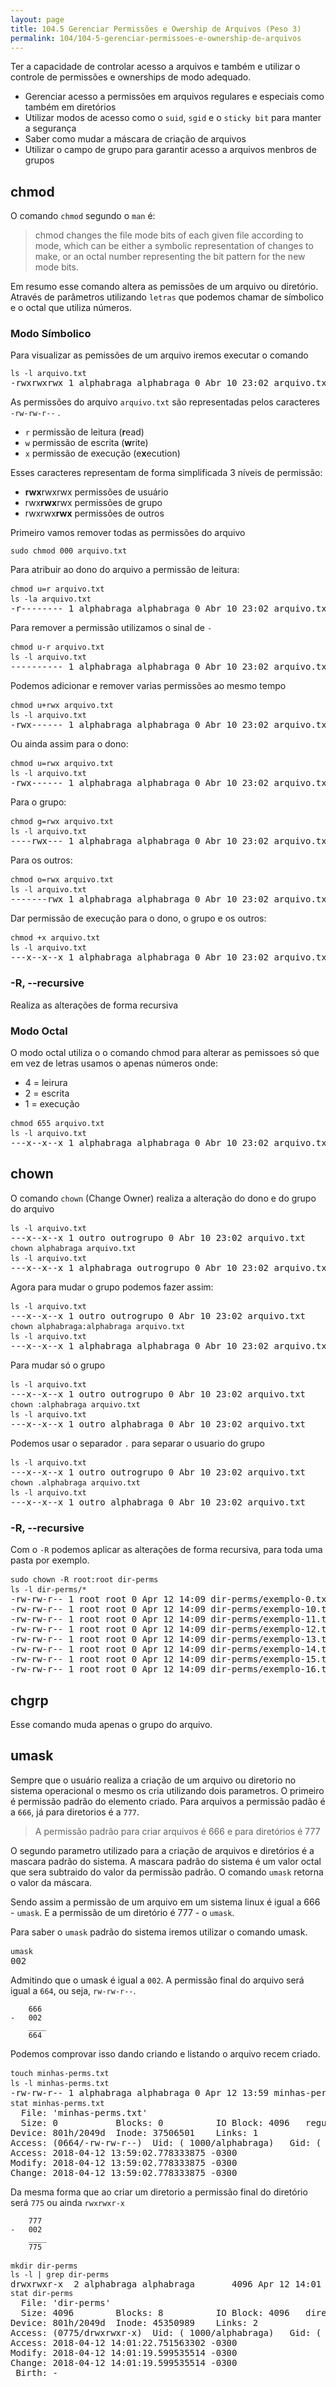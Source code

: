 ```yaml
---
layout: page
title: 104.5 Gerenciar Permissões e Owership de Arquivos (Peso 3)
permalink: 104/104-5-gerenciar-permissoes-e-ownership-de-arquivos
---
```


Ter a capacidade de controlar acesso a arquivos e também e utilizar o controle de permissões e ownerships de modo adequado.

* Gerenciar acesso a permissões em arquivos regulares e especiais como também em diretórios
* Utilizar modos de acesso como o `suid`, `sgid` e o `sticky bit` para manter a segurança
* Saber como mudar a máscara de criação de arquivos
* Utilizar o campo de grupo para garantir acesso a arquivos menbros de grupos

## chmod

O comando `chmod` segundo o `man` é:

> chmod changes the file mode bits of each given file according to mode,
> which can be either a symbolic representation of changes to make, 
> or an octal number representing the bit pattern for the new
> mode bits.


Em resumo esse comando altera as pemissões de um arquivo ou diretório. Através de parâmetros utilizando `letras` que podemos chamar de símbolico e o octal que utiliza números.

### Modo Símbolico

Para visualizar as pemissões de um arquivo iremos executar o comando

<pre class="command-line language-bash" data-user="alphabraga" data-host="localhost">
<code>ls -l arquivo.txt</code>
-rwxrwxrwx 1 alphabraga alphabraga 0 Abr 10 23:02 arquivo.txt
</pre>

As permissões do arquivo `arquivo.txt` são representadas pelos caracteres `-rw-rw-r--` . 

* `r` permissão de leitura (**r**ead)
* `w` permissão de escrita (**w**rite)
* `x` permissão de execução (e**x**ecution)

Esses caracteres representam de forma simplificada 3 níveis de permissão:

* **rwx**rwxrwx permissões de usuário
* rwx**rwx**rwx permissões de grupo
* rwxrwx**rwx** permissões de outros


Primeiro vamos remover todas as permissões do arquivo

<pre class="command-line language-bash" data-user="alphabraga" data-host="localhost">
<code>sudo chmod 000 arquivo.txt</code>
</pre>


Para atribuir ao dono do arquivo a permissão de leitura:

<pre class="command-line language-bash" data-user="alphabraga" data-host="localhost">
<code>chmod u=r arquivo.txt</code> 
<code>ls -la arquivo.txt</code> 
-r-------- 1 alphabraga alphabraga 0 Abr 10 23:02 arquivo.txt
</pre>

Para remover a permissão utilizamos o sinal de `-`

<pre class="command-line language-bash" data-user="alphabraga" data-host="localhost">
<code>chmod u-r arquivo.txt</code> 
<code>ls -l arquivo.txt</code> 
---------- 1 alphabraga alphabraga 0 Abr 10 23:02 arquivo.txt
</pre>


Podemos adicionar e remover varias permissões ao mesmo tempo

<pre class="command-line language-bash" data-user="alphabraga" data-host="localhost">
<code>chmod u+rwx arquivo.txt</code> 
<code>ls -l arquivo.txt</code> 
-rwx------ 1 alphabraga alphabraga 0 Abr 10 23:02 arquivo.txt
</pre>

Ou ainda assim para o dono:

<pre class="command-line language-bash" data-user="alphabraga" data-host="localhost">
<code>chmod u=rwx arquivo.txt</code> 
<code>ls -l arquivo.txt</code> 
-rwx------ 1 alphabraga alphabraga 0 Abr 10 23:02 arquivo.txt
</pre>

Para o grupo:

<pre class="command-line language-bash" data-user="alphabraga" data-host="localhost">
<code>chmod g=rwx arquivo.txt</code> 
<code>ls -l arquivo.txt</code> 
----rwx--- 1 alphabraga alphabraga 0 Abr 10 23:02 arquivo.txt
</pre>

Para os outros:

<pre class="command-line language-bash" data-user="alphabraga" data-host="localhost">
<code>chmod o=rwx arquivo.txt</code> 
<code>ls -l arquivo.txt</code> 
-------rwx 1 alphabraga alphabraga 0 Abr 10 23:02 arquivo.txt
</pre>

Dar permissão de execução para o dono, o grupo e os outros:

<pre class="command-line language-bash" data-user="alphabraga" data-host="localhost">
<code>chmod +x arquivo.txt</code> 
<code>ls -l arquivo.txt</code> 
---x--x--x 1 alphabraga alphabraga 0 Abr 10 23:02 arquivo.txt
</pre>

### -R, --recursive

Realiza as alterações de forma recursiva

### Modo Octal

O modo octal utiliza o o comando chmod para alterar as pemissoes só que em vez de letras usamos o apenas números onde:

* 4 = leirura
* 2 = escrita
* 1 = execução

<pre class="command-line language-bash" data-user="alphabraga" data-host="localhost">
<code>chmod 655 arquivo.txt</code> 
<code>ls -l arquivo.txt</code> 
---x--x--x 1 alphabraga alphabraga 0 Abr 10 23:02 arquivo.txt
</pre>


## chown

O comando `chown` (Change Owner) realiza a alteração do dono e do grupo do arquivo

<pre class="command-line language-bash" data-user="alphabraga" data-host="localhost">
<code>ls -l arquivo.txt</code> 
---x--x--x 1 outro outrogrupo 0 Abr 10 23:02 arquivo.txt
<code>chown alphabraga arquivo.txt</code> 
<code>ls -l arquivo.txt</code> 
---x--x--x 1 alphabraga outrogrupo 0 Abr 10 23:02 arquivo.txt
</pre>

Agora para mudar o grupo podemos fazer assim:

<pre class="command-line language-bash" data-user="alphabraga" data-host="localhost">
<code>ls -l arquivo.txt</code> 
---x--x--x 1 outro outrogrupo 0 Abr 10 23:02 arquivo.txt
<code>chown alphabraga:alphabraga arquivo.txt</code> 
<code>ls -l arquivo.txt</code> 
---x--x--x 1 alphabraga alphabraga 0 Abr 10 23:02 arquivo.txt
</pre>

Para mudar só o grupo

<pre class="command-line language-bash" data-user="alphabraga" data-host="localhost">
<code>ls -l arquivo.txt</code> 
---x--x--x 1 outro outrogrupo 0 Abr 10 23:02 arquivo.txt
<code>chown :alphabraga arquivo.txt</code> 
<code>ls -l arquivo.txt</code> 
---x--x--x 1 outro alphabraga 0 Abr 10 23:02 arquivo.txt
</pre>

Podemos usar o separador `.` para separar o usuario do grupo

<pre class="command-line language-bash" data-user="alphabraga" data-host="localhost">
<code>ls -l arquivo.txt</code> 
---x--x--x 1 outro outrogrupo 0 Abr 10 23:02 arquivo.txt
<code>chown .alphabraga arquivo.txt</code> 
<code>ls -l arquivo.txt</code> 
---x--x--x 1 outro alphabraga 0 Abr 10 23:02 arquivo.txt
</pre>

### -R, --recursive

Com o  `-R` podemos aplicar as alterações de forma recursiva, para toda uma pasta por exemplo.

<pre class="command-line language-bash" data-user="alphabraga" data-host="localhost">
<code>sudo chown -R root:root dir-perms </code> 
<code>ls -l dir-perms/*</code> 
-rw-rw-r-- 1 root root 0 Apr 12 14:09 dir-perms/exemplo-0.txt
-rw-rw-r-- 1 root root 0 Apr 12 14:09 dir-perms/exemplo-10.txt
-rw-rw-r-- 1 root root 0 Apr 12 14:09 dir-perms/exemplo-11.txt
-rw-rw-r-- 1 root root 0 Apr 12 14:09 dir-perms/exemplo-12.txt
-rw-rw-r-- 1 root root 0 Apr 12 14:09 dir-perms/exemplo-13.txt
-rw-rw-r-- 1 root root 0 Apr 12 14:09 dir-perms/exemplo-14.txt
-rw-rw-r-- 1 root root 0 Apr 12 14:09 dir-perms/exemplo-15.txt
-rw-rw-r-- 1 root root 0 Apr 12 14:09 dir-perms/exemplo-16.txt
</pre>

## chgrp

Esse comando muda apenas o grupo do arquivo.

## umask

Sempre que o usuário realiza a criação de um arquivo ou diretorio no sistema operacional o mesmo os cria utilizando dois parametros. O primeiro é permissão padrão do elemento criado. Para arquivos a permissão padão é a `666`, já para diretorios é a `777`.

> A permissão padrão para criar arquivos é 666 e para diretórios é 777

O segundo parametro utilizado para a criação de arquivos e diretórios é a mascara padrão do sistema. A mascara padrão do sistema é um valor octal que sera subtraido do valor da permissão padrão. O comando `umask` retorna o valor da máscara.

Sendo assim a permissão de um arquivo em um sistema linux é igual a 666 - `umask`. E a permissão de um diretório é 777 - o `umask`.

Para saber o `umask` padrão do sistema iremos utilizar o comando umask.

<pre class="command-line language-bash" data-user="alphabraga" data-host="localhost">
<code>umask</code> 
002
</pre>

Admitindo que o umask é igual a `002`. A permissão final do arquivo será igual a `664`, ou seja, `rw-rw-r--`. 

		666
	-	002
		____
		664

Podemos comprovar isso dando criando e listando o arquivo recem criado.



	

<pre class="command-line language-bash" data-user="alphabraga" data-host="localhost">
<code>touch minhas-perms.txt</code> 
<code>ls -l minhas-perms.txt</code> 
-rw-rw-r-- 1 alphabraga alphabraga 0 Apr 12 13:59 minhas-perms.txt
<code>stat minhas-perms.txt</code> 
  File: 'minhas-perms.txt'
  Size: 0         	Blocks: 0          IO Block: 4096   regular empty file
Device: 801h/2049d	Inode: 37506501    Links: 1
Access: (0664/-rw-rw-r--)  Uid: ( 1000/alphabraga)   Gid: ( 1000/alphabraga)
Access: 2018-04-12 13:59:02.778333875 -0300
Modify: 2018-04-12 13:59:02.778333875 -0300
Change: 2018-04-12 13:59:02.778333875 -0300
</pre>

Da mesma forma que ao criar um diretorio a permissão final do diretório será `775` ou ainda `rwxrwxr-x`

		777
	-	002
		____
		775

<pre class="command-line language-bash" data-user="alphabraga" data-host="localhost">
<code>mkdir dir-perms</code> 
<code>ls -l | grep dir-perms</code>
drwxrwxr-x  2 alphabraga alphabraga       4096 Apr 12 14:01 dir-perms
<code>stat dir-perms</code>
  File: 'dir-perms'
  Size: 4096      	Blocks: 8          IO Block: 4096   directory
Device: 801h/2049d	Inode: 45350989    Links: 2
Access: (0775/drwxrwxr-x)  Uid: ( 1000/alphabraga)   Gid: ( 1000/alphabraga)
Access: 2018-04-12 14:01:22.751563302 -0300
Modify: 2018-04-12 14:01:19.599535514 -0300
Change: 2018-04-12 14:01:19.599535514 -0300
 Birth: -
</pre>